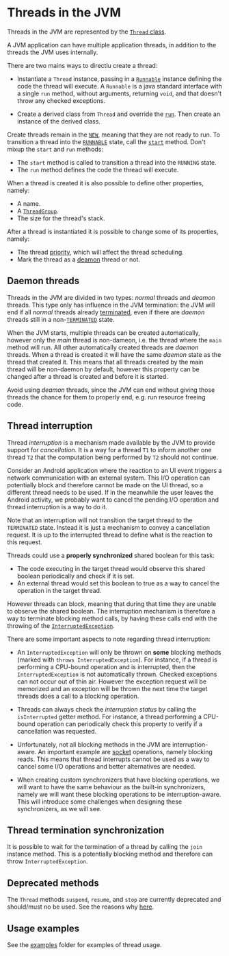 # Threads in the JVM

Threads in the JVM are represented by the [`Thread` class](https://docs.oracle.com/en/java/javase/11/docs/api/java.base/java/lang/Thread.html).

A JVM application can have multiple application threads, in addition to the threads the JVM uses internally.

There are two mains ways to directlu create a thread:

- Instantiate a `Thread` instance, passing in a [`Runnable`](https://docs.oracle.com/en/java/javase/11/docs/api/java.base/java/lang/Runnable.html) instance defining the code the thread will execute. A `Runnable` is a java standard interface with a single `run` method, without arguments, returning `void`, and that doesn't throw any checked exceptions.

- Create a derived class from `Thread` and override the [`run`](<https://docs.oracle.com/en/java/javase/11/docs/api/java.base/java/lang/Thread.html#run()>). Then create an instance of the derived class.

Create threads remain in the [`NEW`](https://docs.oracle.com/en/java/javase/11/docs/api/java.base/java/lang/Thread.State.html#NEW), meaning that they are not ready to run.
To transition a thread into the [`RUNNABLE`](https://docs.oracle.com/en/java/javase/11/docs/api/java.base/java/lang/Thread.State.html#RUNNABLE) state, call the [`start`](<https://docs.oracle.com/en/java/javase/11/docs/api/java.base/java/lang/Thread.html#start()>) method.
Don't mixup the `start` and `run` methods:

- The `start` method is called to transition a thread into the `RUNNING` state.
- The `run` method defines the code the thread will execute.

When a thread is created it is also possible to define other properties, namely:

- A name.
- A [`ThreadGroup`](https://docs.oracle.com/en/java/javase/11/docs/api/java.base/java/lang/ThreadGroup.html).
- The size for the thread's stack.

After a thread is instantiated it is possible to change some of its properties, namely:

- The thread [priority](<https://docs.oracle.com/en/java/javase/11/docs/api/java.base/java/lang/Thread.html#setPriority(int)>), which will affect the thread scheduling.
- Mark the thread as a [deamon](<https://docs.oracle.com/en/java/javase/11/docs/api/java.base/java/lang/Thread.html#isDaemon()>) thread or not.

## Daemon threads

Threads in the JVM are divided in two types: _normal_ threads and _deamon_ threads.
This type only has influence in the JVM termination: the JVM will end if all _normal_ threads already [terminated](https://docs.oracle.com/en/java/javase/11/docs/api/java.base/java/lang/Thread.State.html#TERMINATED), even if there are _daemon_ threads still in a non-[`TERMINATED`](https://docs.oracle.com/en/java/javase/11/docs/api/java.base/java/lang/Thread.State.html#TERMINATED) state.

When the JVM starts, multiple threads can be created automatically, however only the _main_ thread is non-dameon, i.e. the thread where the `main` method will run.
All other automatically created threads are _daemon_ threads.
When a thread is created it will have the same _daemon_ state as the thread that created it.
This means that all threads created by the main thread will be non-daemon by default, however this property can be changed after a thread is created and before it is started.

Avoid using _deamon_ threads, since the JVM can end without giving those threads the chance for them to properly end, e.g. run resource freeing code.

## Thread interruption

Thread _interruption_ is a mechanism made available by the JVM to provide support for _cancellation_.
It is a way for a thread `T1` to inform another one thread `T2` that the computation being performed by `T2` should not continue.

Consider an Android application where the reaction to an UI event triggers a network communication with an external system.
This I/O operation can potentially block and therefore cannot be made on the UI thread, so a different thread needs to be used.
If in the meanwhile the user leaves the Android activity, we probably want to cancel the pending I/O operation and thread interruption is a way to do it.

Note that an interruption will not transition the target thread to the `TERMINATED` state.
Instead it is just a mechanism to convey a cancellation request.
It is up to the interrupted thread to define what is the reaction to this request.

Threads could use a **properly synchronized** shared boolean for this task:

- The code executing in the target thread would observe this shared boolean periodically and check if it is set.
- An external thread would set this boolean to true as a way to cancel the operation in the target thread.

However threads can block, meaning that during that time they are unable to observe the shared boolean.
The interruption mechanism is therefore a way to terminate blocking method calls, by having these calls end with the throwing of the [`InterruptedException`](https://docs.oracle.com/en/java/javase/11/docs/api/java.base/java/lang/InterruptedException.html).

There are some important aspects to note regarding thread interruption:

- An `InterruptedException` will only be thrown on **some** blocking methods (marked with `throws InterruptedException`). For instance, if a thread is performing a CPU-bound operation and is interrupted, then the `InterruptedException` is not automatically thrown. Checked exceptions can not occur out of thin air. However the exception request will be memorized and an exception will be thrown the next time the target threads does a call to a blocking operation.

- Threads can always check the _interruption status_ by calling the `isInterrupted` getter method. For instance, a thread performing a CPU-bound operation can periodically check this property to verify if a cancellation was requested.

- Unfortunately, not all blocking methods in the JVM are interruption-aware. An important example are [socket](https://docs.oracle.com/javase/7/docs/api/java/net/Socket.html) operations, namely blocking reads. This means that thread interrupts cannot be used as a way to cancel some I/O operations and better alternatives are needed.

- When creating custom synchronizers that have blocking operations, we will want to have the same behaviour as the built-in synchronizers, namely we will want these blocking operations to be interruption-aware. This will introduce some challenges when designing these synchronizers, as we will see.

## Thread termination synchronization

It is possible to wait for the termination of a thread by calling the `join` instance method.
This is a potentially blocking method and therefore can throw `InterruptedException`.

## Deprecated methods

The `Thread` methods `suspend`, `resume`, and `stop` are currently deprecated and should/must no be used.
See the reasons why [here](https://docs.oracle.com/en/java/javase/11/docs/api/java.base/java/lang/doc-files/threadPrimitiveDeprecation.html).

## Usage examples

See the [examples](../jvm) folder for examples of thread usage.
